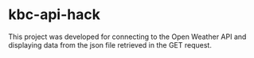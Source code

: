 # kbc-api-hack
This project was developed for connecting to the Open Weather API and displaying 
data from the json file retrieved in the GET request.

